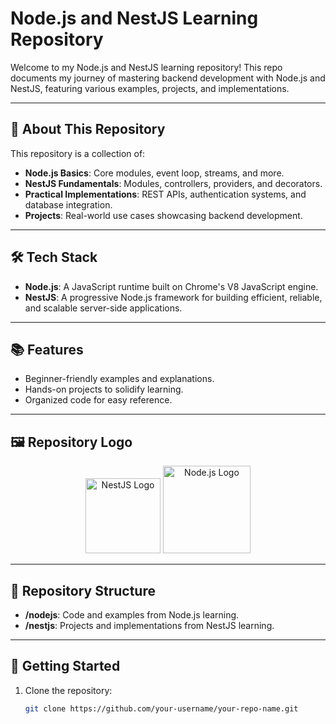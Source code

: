 # Node.js and NestJS Learning Repository

Welcome to my Node.js and NestJS learning repository! This repo documents my journey of mastering backend development with Node.js and NestJS, featuring various examples, projects, and implementations.

---

## 🚀 About This Repository

This repository is a collection of:
- **Node.js Basics**: Core modules, event loop, streams, and more.
- **NestJS Fundamentals**: Modules, controllers, providers, and decorators.
- **Practical Implementations**: REST APIs, authentication systems, and database integration.
- **Projects**: Real-world use cases showcasing backend development.

---

## 🛠️ Tech Stack

- **Node.js**: A JavaScript runtime built on Chrome's V8 JavaScript engine.
- **NestJS**: A progressive Node.js framework for building efficient, reliable, and scalable server-side applications.

---

## 📚 Features

- Beginner-friendly examples and explanations.
- Hands-on projects to solidify learning.
- Organized code for easy reference.

---

## 🖼️ Repository Logo

<div align="center">
  <img src="https://nestjs.com/img/logo-small.svg" alt="NestJS Logo" width="120" />
  <img src="https://nodejs.org/static/images/logo.svg" alt="Node.js Logo" width="140" />
</div>

---

## 📂 Repository Structure

- **/nodejs**: Code and examples from Node.js learning.
- **/nestjs**: Projects and implementations from NestJS learning.

---

## 🔧 Getting Started

1. Clone the repository:
   ```bash
   git clone https://github.com/your-username/your-repo-name.git
